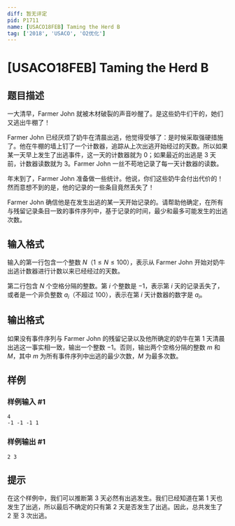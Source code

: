 ```yaml
---
diff: 暂无评定
pid: P1711
name: [USACO18FEB] Taming the Herd B
tag: ['2018', 'USACO', 'O2优化']
---
```

# [USACO18FEB] Taming the Herd B
## 题目描述

一大清早，Farmer John 就被木材破裂的声音吵醒了。是这些奶牛们干的，她们又逃出牛棚了！

Farmer John 已经厌烦了奶牛在清晨出逃，他觉得受够了：是时候采取强硬措施了。他在牛棚的墙上钉了一个计数器，追踪从上次出逃开始经过的天数。所以如果某一天早上发生了出逃事件，这一天的计数器就为 $0$；如果最近的出逃是 $3$ 天前，计数器读数就为 $3$。Farmer John 一丝不苟地记录了每一天计数器的读数。

年末到了，Farmer John 准备做一些统计。他说，你们这些奶牛会付出代价的！然而意想不到的是，他的记录的一些条目竟然丢失了！

Farmer John 确信他是在发生出逃的某一天开始记录的。请帮助他确定，在所有与残留记录条目一致的事件序列中，基于记录的时间，最少和最多可能发生的出逃次数。 
## 输入格式

输入的第一行包含一个整数 $N$（$1\le N\le 100$），表示从 Farmer John 开始对奶牛出逃计数器进行计数以来已经经过的天数。

第二行包含 $N$ 个空格分隔的整数。第 $i$ 个整数是 $−1$，表示第 $i$ 天的记录丢失了，或者是一个非负整数 $a_i$（不超过 $100$），表示在第 $i$ 天计数器的数字是 $a_i$。
## 输出格式

如果没有事件序列与 Farmer John 的残留记录以及他所确定的奶牛在第 $1$ 天清晨出逃这一事实相一致，输出一个整数 $−1$。否则，输出两个空格分隔的整数 $m$ 和 $M$，其中 $m$ 为所有事件序列中出逃的最少次数，$M$ 为最多次数。 
## 样例

### 样例输入 #1
```
4
-1 -1 -1 1
```
### 样例输出 #1
```
2 3
```
## 提示

在这个样例中，我们可以推断第 $3$ 天必然有出逃发生。我们已经知道在第 $1$ 天也发生了出逃，所以最后不确定的只有第 $2$ 天是否发生了出逃。因此，总共发生了 $2$ 至 $3$ 次出逃。 
